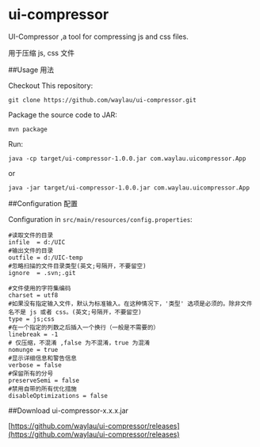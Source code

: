 ui-compressor
=============

UI-Compressor ,a tool for compressing js and css files.

用于压缩 js, css 文件

##Usage 用法

Checkout This repository:

	git clone https://github.com/waylau/ui-compressor.git

Package the source code to JAR:

	mvn package

Run:

	java -cp target/ui-compressor-1.0.0.jar com.waylau.uicompressor.App

or 

	java -jar target/ui-compressor-1.0.0.jar com.waylau.uicompressor.App

##Configuration 配置

 Configuration in `src/main/resources/config.properties`:

	#读取文件的目录
	infile  = d:/UIC      
	#输出文件的目录
	outfile = d:/UIC-temp    
	#忽略扫描的文件目录类型(英文;号隔开，不要留空)
	ignore  = .svn;.git
	
	#文件使用的字符集编码
	charset = utf8
	#如果没有指定输入文件，默认为标准输入。在这种情况下，'类型' 选项是必须的。除非文件名不是 js 或者 css。(英文;号隔开，不要留空)
	type = js;css
	#在一个指定的列数之后插入一个换行（一般是不需要的）
	linebreak = -1
	# 仅压缩，不混淆 ,false 为不混淆，true 为混淆
	nomunge = true
	#显示详细信息和警告信息
	verbose = false
	#保留所有的分号
	preserveSemi = false
	#禁用自带的所有优化措施
	disableOptimizations = false

##Download ui-compressor-x.x.x.jar

[https://github.com/waylau/ui-compressor/releases](https://github.com/waylau/ui-compressor/releases)


